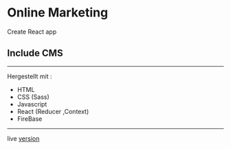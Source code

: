 # Online Marketing

Create React app

## Include CMS

---

Hergestellt mit :

- HTML
- CSS (Sass)
- Javascript
- React (Reducer ,Context)
- FireBase

---

live [version](https://ma-consulting.netlify.app/)
